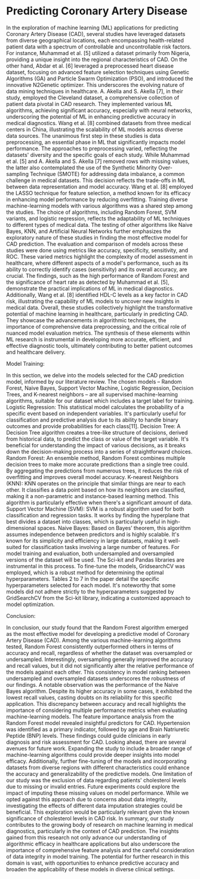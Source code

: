 # Predicting Coronary Artery Disease
In the exploration of machine learning (ML) applications for predicting Coronary Artery Disease (CAD), several studies have leveraged datasets from diverse geographical locations, each encompassing health-related patient data with a spectrum of controllable and uncontrollable risk factors. For instance, Muhammad et al. [5] utilized a dataset primarily from Nigeria, providing a unique insight into the regional characteristics of CAD. On the other hand, Abdar et al. [6] leveraged a preprocessed heart disease dataset, focusing on advanced feature selection techniques using Genetic Algorithms (GA) and Particle Swarm Optimization (PSO), and introduced the innovative N2Genetic optimizer. This underscores the evolving nature of data mining techniques in healthcare.
A. Akella and S. Akella [7], in their study, employed the Cleveland dataset, a comprehensive collection of patient data pivotal in CAD research. They implemented various ML algorithms, achieving significant accuracy, especially with neural networks, underscoring the potential of ML in enhancing predictive accuracy in medical diagnostics. Wang et al. [8] combined datasets from three medical centers in China, illustrating the scalability of ML models across diverse data sources.
The unanimous first step in these studies is data preprocessing, an essential phase in ML that significantly impacts model performance. The approaches to preprocessing varied, reflecting the datasets' diversity and the specific goals of each study. While Muhammad et al. [5] and A. Akella and S. Akella [7] removed rows with missing values, the latter also contemplated the use of the Synthetic Minority Over-sampling Technique (SMOTE) for addressing data imbalance, a common challenge in medical datasets. This decision reflects the trade-offs in ML between data representation and model accuracy. Wang et al. [8] employed the LASSO technique for feature selection, a method known for its efficacy in enhancing model performance by reducing overfitting. 
Training diverse machine-learning models with various algorithms was a shared step among the studies. The choice of algorithms, including Random Forest, SVM variants, and logistic regression, reflects the adaptability of ML techniques to different types of medical data. The testing of other algorithms like Naive Bayes, KNN, and Artificial Neural Networks further emphasizes the exploratory nature of these studies in finding the most effective model for CAD prediction.
The evaluation and comparison of models across these studies were done using metrics like accuracy, specificity, sensitivity, and ROC. These varied metrics highlight the complexity of model assessment in healthcare, where different aspects of a model's performance, such as its ability to correctly identify cases (sensitivity) and its overall accuracy, are crucial. The findings, such as the high performance of Random Forest and the significance of heart rate as detected by Muhammad et al. [5], demonstrate the practical implications of ML in medical diagnostics. Additionally, Wang et al. [8] identified HDL-C levels as a key factor in CAD risk, illustrating the capability of ML models to uncover new insights in medical data. 
Overall, these studies collectively highlight the transformative potential of machine learning in healthcare, particularly in predicting CAD. They showcase the advancements in algorithmic techniques, the importance of comprehensive data preprocessing, and the critical role of nuanced model evaluation metrics. The synthesis of these elements within ML research is instrumental in developing more accurate, efficient, and effective diagnostic tools, ultimately contributing to better patient outcomes and healthcare delivery.

Model Training:

In this section, we delve into the models selected for the CAD prediction model, informed by our literature review. The chosen models – Random Forest, Naive Bayes, Support Vector Machine, Logistic Regression, Decision Trees, and K-nearest neighbors – are all supervised machine-learning algorithms, suitable for our dataset which includes a target label for training.
Logistic Regression:
This statistical model calculates the probability of a specific event based on independent variables. It's particularly useful for classification and predictive analysis due to its ability to handle binary outcomes and provide probabilities for each class[11].
Decision Tree:
A Decision Tree algorithm creates a tree-like structure of decisions, derived from historical data, to predict the class or value of the target variable. It's beneficial for understanding the impact of various decisions, as it breaks down the decision-making process into a series of straightforward choices.
Random Forest:
An ensemble method, Random Forest combines multiple decision trees to make more accurate predictions than a single tree could. By aggregating the predictions from numerous trees, it reduces the risk of overfitting and improves overall model accuracy.
K-nearest Neighbors (KNN):
KNN operates on the principle that similar things are near to each other. It classifies a data point based on how its neighbors are classified, making it a non-parametric and instance-based learning method. This algorithm is particularly effective when there's a significant amount of data.
Support Vector Machine (SVM):
SVM is a robust algorithm used for both classification and regression tasks. It works by finding the hyperplane that best divides a dataset into classes, which is particularly useful in high-dimensional spaces.
Naive Bayes:
Based on Bayes’ theorem, this algorithm assumes independence between predictors and is highly scalable. It's known for its simplicity and efficiency in large datasets, making it well-suited for classification tasks involving a large number of features.
For model training and evaluation, both undersampled and oversampled versions of the dataset will be used. The Sci-kit and Pandas libraries are instrumental in this process. To fine-tune the models, GridsearchCV was employed, which is a robust method for determining the optimal hyperparameters. Tables 2 to 7 in the paper detail the specific hyperparameters selected for each model. It's noteworthy that some models did not adhere strictly to the hyperparameters suggested by GridSearchCV from the Sci-kit library, indicating a customized approach to model optimization.


Conclusion:

In conclusion, our study found that the Random Forest algorithm emerged as the most effective model for developing a predictive model of Coronary Artery Disease (CAD). Among the various machine-learning algorithms tested, Random Forest consistently outperformed others in terms of accuracy and recall, regardless of whether the dataset was oversampled or undersampled.
Interestingly, oversampling generally improved the accuracy and recall values, but it did not significantly alter the relative performance of the models against each other. This consistency in model ranking between undersampled and oversampled datasets underscores the robustness of our findings.
A notable observation was the performance of the Naive Bayes algorithm. Despite its higher accuracy in some cases, it exhibited the lowest recall values, casting doubts on its reliability for this specific application. This discrepancy between accuracy and recall highlights the importance of considering multiple performance metrics when evaluating machine-learning models.
The feature importance analysis from the Random Forest model revealed insightful predictors for CAD. Hypertension was identified as a primary indicator, followed by age and Brain Natriuretic Peptide (BNP) levels. These findings could guide clinicians in early diagnosis and risk assessment for CAD.
Looking ahead, there are several avenues for future work. Expanding the study to include a broader range of machine-learning algorithms could provide deeper insights into model efficacy. Additionally, further fine-tuning of the models and incorporating datasets from diverse regions with different characteristics could enhance the accuracy and generalizability of the predictive models.
One limitation of our study was the exclusion of data regarding patients' cholesterol levels due to missing or invalid entries. Future experiments could explore the impact of imputing these missing values on model performance. While we opted against this approach due to concerns about data integrity, investigating the effects of different data imputation strategies could be beneficial. This exploration would be particularly relevant given the known significance of cholesterol levels in CAD risk.
In summary, our study contributes to the growing body of research on machine learning in medical diagnostics, particularly in the context of CAD prediction. The insights gained from this research not only advance our understanding of algorithmic efficacy in healthcare applications but also underscore the importance of comprehensive feature analysis and the careful consideration of data integrity in model training. The potential for further research in this domain is vast, with opportunities to enhance predictive accuracy and broaden the applicability of these models in diverse clinical settings.
